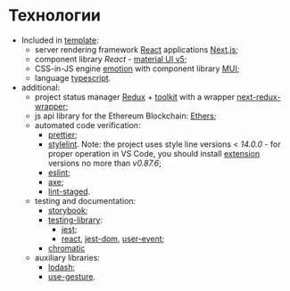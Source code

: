 # Технологии

- Included in [template](https://github.com/mui-org/material-ui/tree/master/examples/nextjs-with-typescript):
  - server rendering framework [React](https://reactos.org/) applications [Next.js](https://extjs.org/);
  - component library _React_ - [material UI v5](https://mui.com/);
  - CSS-in-JS engine [emotion](https://emotion.sh/docs/introduction) with component library [MUI](https://mui.com/);
  - language [typescript](https://www.typescriptlang.org/).
- additional:
  - project status manager [Redux](https://redux.js.org/) + [toolkit](https://redux-toolkit.js.org/) with a wrapper [
next-redux-wrapper](https://github.com/kirill-konshin/next-redux-wrapper#redux-toolkit);
  - js api library for the Ethereum Blockchain: [Ethers](https://docs.ethers.io/v5/);
  - automated code verification:
    - [prettier](https://prettier.io/);
    - [stylelint](https://stylelint.io/). Note: the project uses style line versions < _14.0.0_ - for proper operation in VS Code, you should install [extension](https://marketplace.visualstudio.com/items?itemName=stylelint.vscode-stylelint) versions no more than _v0.87.6_;
    - [eslint](https://eslint.org/);
    - [axe](https://github.com/dequelabs/axe-core-npm/blob/develop/packages/react/README.md);
    - [lint-staged](https://github.com/okonet/lint-staged).
  - testing and documentation:
    - [storybook](https://storybook.js.org/);
    - [testing-library](https://testing-library.com/):
      - [jest](https://jestjs.io/);
      - [react](https://testing-library.com/docs/react-testing-library/intro), [jest-dom](https://testing-library.com/docs/ecosystem-jest-dom), [user-event](https://testing-library.com/docs/user-event/intro);
    - [chromatic](https://www.chromatic.com/docs/)
  - auxiliary libraries:
    - [lodash](https://lodash.com/);
    - [use-gesture](https://github.com/pmndrs/use-gesture).
